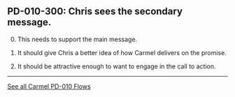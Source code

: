 ## PD-010-300: Chris sees the secondary message.

0. This needs to support the main message.

1. It should give Chris a better idea of how Carmel delivers on the promise.

2. It should be attractive enough to want to engage in the call to action.





---
[See all Carmel PD-010 Flows](..)